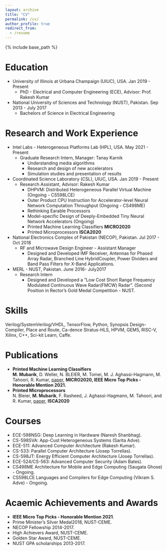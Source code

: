 ```yaml
---
layout: archive
title: "CV"
permalink: /cv/
author_profile: true
redirect_from:
  - /resume
---
```


{% include base_path %}

Education
======
* University of Illinois at Urbana Champaign (UIUC), USA. Jan 2019 - Present 
  * PhD - Electrical and Computer Engineering (ECE), Advisor: Prof.  Rakesh Kumar
* National University of Sciences and Technology (NUST), Pakistan. Sep 2013 - July 2017 
  * Bachelors of Science in Electrical Engineering

Research and Work Experience
======
* Intel Labs - Heterogeneous Platforms Lab (HPL), USA. May 2021 - Present 
  * Graduate Research Intern, Manager: Tanay Karnik
    * Understanding media algorithms
    * Research and design of new accelerators
    * Simulation studies and presentation of results
* Coordinated Science Laboratory (CSL), UIUC, USA. Jan 2019 - Present
  * Research Assistant, Advisor: Rakesh Kumar
    * DHPVM: Distributed Heterogeneous Parallel Virtual Machine (Ongoing - CS598LCE)
    * Outer Product CPU Instruction for Accelerator-level Neural Network Computation Throughput (Ongoing - CS498ME)
    * Rethinking Earable Processors 
    * Model-specific Design of Deeply-Embedded Tiny Neural Network Accelerators (Ongoing)
    * Printed Machine Learning Classifiers **MICRO2020**
    * Printed Microprocessors **ISCA2020**
* National Electronics Complex of Pakistan (NECOP), Pakistan. Jul 2017 - Oct 2018
  * RF and Microwave Design Engineer - Assistant Manager
    * Designed and Developed IMF Receiver, Antennas for Phased Array Radar, Branched Line HybridCoupler, Power Dividers and Band Pass Filters for X-Band Applications.
* MERL - NUST, Pakistan. June 2016- July2017
  * Research Intern 
    * Designed and Developed a ”Low Cost Short Range Frequency Modulated Continuous Wave Radar(FMCW) Radar”.  (Second Position in Rector’s Gold Medal Competition - NUST.

  
Skills
======
Verilog/SystemVerilog/VHDL, TensorFlow, Python, Synopsis Design-Compiler, Place and Route, Ca-dence Stratus-HLS, HPVM, GEM5, RISC-V, Xilinx, C++, Sci-kit Learn, Caffe.

Publications
======
* **Printed Machine Learning Classifiers** <br /> 
**M. Mubarik**, D. Weller, N. BLEIER, M. Tomei, M. J. Aghassi-Hagmann, M. Tahoori, R. Kumar, [paper](https://ieeexplore.ieee.org/abstract/document/9251954), **MICRO2020, IEEE Micro Top Picks - Honorable Mention 2021.**
* **Printed Microprocessors** <br />
N. Bleier, **M. Mubarik**, F. Rasheed, J. Aghassi-Hagmann, M. Tahoori, and R. Kumar, [paper](https://ieeexplore.ieee.org/abstract/document/9138931), **ISCA2020** 

Courses
======
* ECE-598NSG: Deep Learning in Hardware (Naresh Shanbhag).
* CS-598SVA: App-Cust Heterogeneous Systems (Sarita Adve).
* ECE-511:  Advanced Computer Architecture (Rakesh Kumar).
* CS-533:  Parallel Computer Architecture (Josep Torrellas).
* CS-598JT: Energy Efficient Computer Architecture (Josep Torrellas).
* ECE-524/CS-563:  Advanced Computer Security (Adam Bates).
* CS498ME Architecture for Mobile and Edge Computing (Saugata Ghose) - Ongoing.
* CS598LCE Languages and Compilers for Edge Computing (Vikram S. Adve) - Ongoing.

Acaemic Achievements and Awards
======
* **IEEE Micro Top Picks - Honorable Mention 2021**.
* Prime Minister’s Silver Medal2018, NUST-CEME.
* NECOP Fellowship 2014-2017.
* High Achievers Award, NUST-CEME.
* Golden Star Award, NUST-CEME.
* NUST GPA scholarships 2013-2017.
